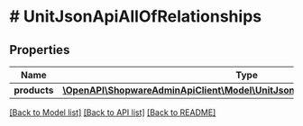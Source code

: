 # # UnitJsonApiAllOfRelationships

## Properties

Name | Type | Description | Notes
------------ | ------------- | ------------- | -------------
**products** | [**\OpenAPI\ShopwareAdminApiClient\Model\UnitJsonApiAllOfRelationshipsProducts**](UnitJsonApiAllOfRelationshipsProducts.md) |  | [optional]

[[Back to Model list]](../../README.md#models) [[Back to API list]](../../README.md#endpoints) [[Back to README]](../../README.md)
